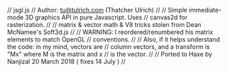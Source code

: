 // jsgl.js
// Author: tu@tulrich.com (Thatcher Ulrich)
//
// Simple immediate-mode 3D graphics API in pure Javascript.  Uses
// canvas2d for rasterization.
//
// matrix & vector math & V8 tricks stolen from Dean McNamee's Soft3d.js
//
// WARNING: I reordered/renumbered his matrix elements to match OpenGL
// conventions.
//
// Also, if it helps understand the code: in my mind, vectors are
// column vectors, and a transform is "Mx" where M is the matrix and x
// is the vector.
// 
//  Ported to Haxe by Nanjizal 20 March 2018 ( fixes 14 July )
//